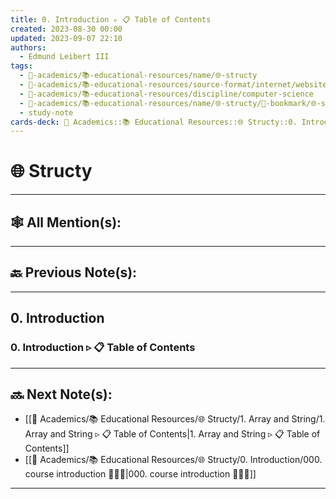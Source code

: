 ```yaml
---
title: 0. Introduction ▹ 📋 Table of Contents
created: 2023-08-30 00:00
updated: 2023-09-07 22:10
authors:
  - Edmund Leibert III
tags:
  - 🔴-academics/📚-educational-resources/name/🌐-structy
  - 🔴-academics/📚-educational-resources/source-format/internet/website
  - 🔴-academics/📚-educational-resources/discipline/computer-science
  - 🔴-academics/📚-educational-resources/name/🌐-structy/🔖-bookmark/🌐-structy/0-introduction/0-introduction-▹-📋-table-of-contents
  - study-note
cards-deck: 🔴 Academics::📚 Educational Resources::🌐 Structy::0. Introduction::0. Introduction ▹ 📋 Table of Contents
---
```


# 🌐 Structy

---

## 🕸️ All Mention(s): 

---

## 🔙 Previous Note(s):

---

## 0. Introduction

### 0. Introduction ▹ 📋 Table of Contents

---

## 🔜 Next Note(s):
- [[🔴 Academics/📚 Educational Resources/🌐 Structy/1. Array and String/1. Array and String ▹ 📋 Table of Contents|1. Array and String ▹ 📋 Table of Contents]]
- [[🔴 Academics/📚 Educational Resources/🌐 Structy/0. Introduction/000. course introduction 👨🏻‍🏫|000. course introduction 👨🏻‍🏫]]

---
